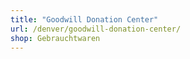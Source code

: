 ```yaml
---
title: "Goodwill Donation Center"
url: /denver/goodwill-donation-center/
shop: Gebrauchtwaren
---
```

